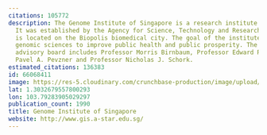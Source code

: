 ```yaml
---
citations: 105772
description: The Genome Institute of Singapore is a research institute in Singapore.
  It was established by the Agency for Science, Technology and Research in 2003 and
  is located on the Biopolis biomedical city. The goal of the institute is to use
  genomic sciences to improve public health and public prosperity. The GIS scientific
  advisory board includes Professor Morris Birnbaum, Professor Edward Rubin, Professor
  Pavel A. Pevzner and Professor Nicholas J. Schork.
estimated_citations: 136383
id: 66068411
image: https://res-5.cloudinary.com/crunchbase-production/image/upload/c_lpad,h_256,w_256,f_auto,q_auto:eco/v1449381913/lmkeqvhub6bsxxdgipqa.png
lat: 1.3032679557800293
lon: 103.79283905029297
publication_count: 1990
title: Genome Institute of Singapore
website: http://www.gis.a-star.edu.sg/
---
```

